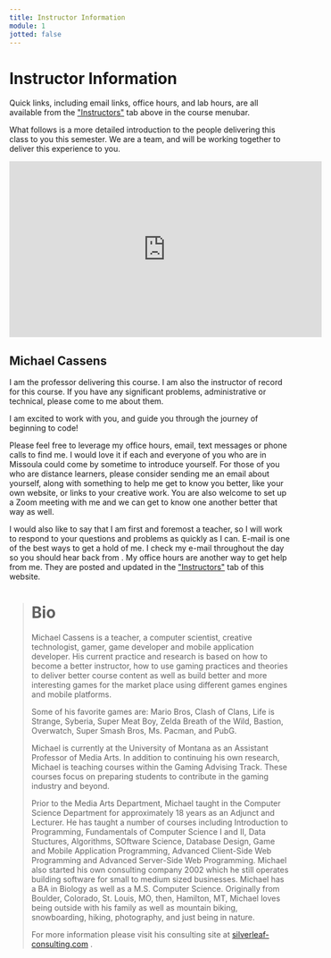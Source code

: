 ```yaml
---
title: Instructor Information
module: 1
jotted: false
---
```


# Instructor Information

Quick links, including email links, office hours, and lab hours, are all available from the ["Instructors"]({{site.baseurl}}/instructors/) tab above in the course menubar.

What follows is a more detailed introduction to the people delivering this class to you this semester. We are a team, and will be working together to deliver this experience to you.


<iframe width="560" height="315" src="https://www.youtube.com/embed/PSGOxy8IwH0" frameborder="0" allow="accelerometer; autoplay; encrypted-media; gyroscope; picture-in-picture" allowfullscreen></iframe>

## Michael Cassens

I am the professor delivering this course. I am also the instructor of record for this course. If you have any significant problems, administrative or technical, please come to me about them.

I am excited to work with you, and guide you through the journey of beginning to code!

Please feel free to leverage my office hours, email, text messages or phone calls to find me. I would love it if each and everyone of you who are in Missoula could come by sometime to introduce yourself. For those of you who are distance learners, please consider sending me an email about yourself, along with something to help me get to know you better, like your own website, or links to your creative work.  You are also welcome to set up a Zoom meeting with me and we can get to know one another better that way as well.

I would also like to say that I am first and foremost a teacher, so I will work to respond to your questions and problems as quickly as I can. E-mail is one of the best ways to get a hold of me. I check my e-mail throughout the day so you should hear back from . My office hours are another way to get help from me. They are posted and updated in the ["Instructors"]({{site.baseurl}}/instructors/) tab of this website.


> # Bio
> Michael Cassens is a teacher, a computer scientist, creative technologist, gamer, game developer and mobile application developer.  His current practice and research is based on how to become a better instructor, how to use gaming practices and theories to deliver better course content as well as build better and more interesting games for the market place using different games engines and mobile platforms.
>
> Some of his favorite games are:
  Mario Bros,
  Clash of Clans,
  Life is Strange,
  Syberia,
  Super Meat Boy,
  Zelda Breath of the Wild,
  Bastion,
  Overwatch,
  Super Smash Bros,
  Ms. Pacman, and PubG.
> 
> Michael is currently at the University of Montana as an Assistant Professor of Media Arts. In addition to continuing his own research, Michael is teaching courses within the Gaming Advising Track. These courses focus on preparing students to contribute in the gaming industry and beyond.
>
> Prior to the Media Arts Department, Michael taught in the Computer Science Department for approximately 18 years as an Adjunct and Lecturer.  He has taught a number of courses including Introduction to Programming, Fundamentals of Computer Science I and II, Data Stuctures, Algorithms, SOftware Science, Database Design, Game and Mobile Application Programming, Advanced Client-Side Web Programming and Advanced Server-Side Web Programming. Michael also started his own consulting company 2002 which he still operates building software for small to medium sized businesses.  Michael has a BA in Biology as well as a M.S. Computer Science. Originally from Boulder, Colorado, St. Louis, MO, then, Hamilton, MT, Michael loves being outside with his family as well as mountain biking, snowboarding, hiking, photography, and just being in nature.
>
> For more information please visit his consulting site at [silverleaf-consulting.com](http://silverleaf-consulting.com) .